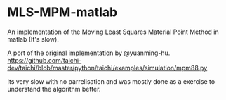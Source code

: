 # MLS-MPM-matlab
An implementation of the Moving Least Squares Material Point Method in matlab (It's slow).

A port of the original implementation by @yuanming-hu.
https://github.com/taichi-dev/taichi/blob/master/python/taichi/examples/simulation/mpm88.py


Its very slow with no parrelisation and was mostly done as a exercise to understand the algorithm better.
